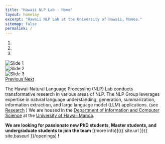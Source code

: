 ```yaml
---
title: "Hawaii NLP Lab - Home"
layout: homelay
excerpt: "Hawaii NLP Lab at the University of Hawaii, Manoa."
sitemap: false
permalink: /
---
```



<div markdown="0" id="carousel" class="carousel slide" data-ride="carousel" data-interval="4000" data-pause="hover" >
    <!-- Menu -->
    <ol class="carousel-indicators">
      <li data-target="#myCarousel" data-slide-to="0" class="active"></li>
      <li data-target="#myCarousel" data-slide-to="1"></li>
      <li data-target="#myCarousel" data-slide-to="2"></li>
    </ol>
    <div class="carousel-inner" markdown="0">
        <div class="item active">
            <img src="{{ site.url }}{{ site.baseurl }}/images/slider7001400/pic4.jpg" alt="Slide 1" />
        </div>
        <div class="item">
            <img src="{{ site.url }}{{ site.baseurl }}/images/slider7001400/pic2.jpg" alt="Slide 2" />
        </div>
        <div class="item">
            <img src="{{ site.url }}{{ site.baseurl }}/images/slider7001400/pic3.jpg" alt="Slide 3" />
        </div>
    </div>
    <a class="left carousel-control" href="#carousel" role="button" data-slide="prev">
        <span class="glyphicon glyphicon-chevron-left" aria-hidden="true"></span>
        <span class="sr-only">Previous</span>
    </a>
    <a class="right carousel-control" href="#carousel" role="button" data-slide="next">
        <span class="glyphicon glyphicon-chevron-right" aria-hidden="true"></span>
        <span class="sr-only">Next</span>
    </a>
</div>

The Hawaii Natural Language Processing (NLP) Lab conducts transformative research in various areas of NLP. The NLP Group leverages expertise in natural language understanding, generation, summarization, information extraction, and large language model (LLM) applications. (see [Research](research) ) We are housed in the [Department of Information and Computer Science](https://www.ics.hawaii.edu/) at the [University of Hawaii Manoa](https://manoa.hawaii.edu/).


 **We are  looking for passionate new PhD students, Master students, and undergraduate students to join the team** [(more info)]({{ site.url }}{{ site.baseurl }}/openings) **!**



<!-- <figure class="fourth">
  <img src="{{ site.url }}{{ site.baseurl }}/images/logopic/Logo_Leiden.jpg" style="width: 210px">
  <img src="{{ site.url }}{{ site.baseurl }}/images/logopic/Logo_Nanofront.jpg" style="width: 110px">
  <img src="{{ site.url }}{{ site.baseurl }}/images/logopic/Logo_NWO.jpg" style="width: 120px">
  <img src="{{ site.url }}{{ site.baseurl }}/images/logopic/Logo_ERC.jpg" style="width: 110px">
</figure>
 -->

